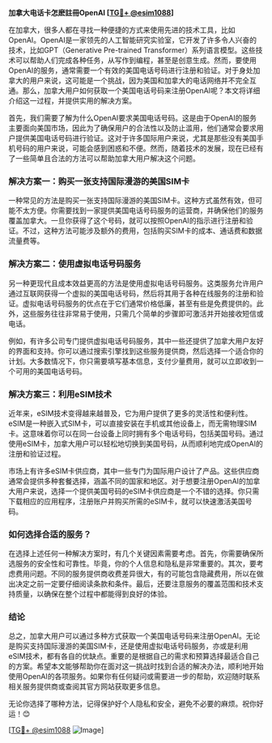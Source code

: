 **加拿大电话卡怎麽註冊OpenAI [[TG💪+ @esim1088](https://t.me/s/esim1088)]**

在加拿大，很多人都在寻找一种便捷的方式来使用先进的技术工具，比如OpenAI。OpenAI是一家领先的人工智能研究实验室，它开发了许多令人兴奋的技术，比如GPT（Generative Pre-trained Transformer）系列语言模型。这些技术可以帮助人们完成各种任务，从写作到编程，甚至是创意生成。然而，要使用OpenAI的服务，通常需要一个有效的美国电话号码进行注册和验证。对于身处加拿大的用户来说，这可能是一个挑战，因为美国和加拿大的电话网络并不完全互通。那么，加拿大用户如何获取一个美国电话号码来注册OpenAI呢？本文将详细介绍这一过程，并提供实用的解决方案。

首先，我们需要了解为什么OpenAI要求美国电话号码。这是由于OpenAI的服务主要面向美国市场，因此为了确保用户的合法性以及防止滥用，他们通常会要求用户提供美国电话号码进行验证。这对于许多国际用户来说，尤其是那些没有美国手机号码的用户来说，可能会感到困惑和不便。然而，随着技术的发展，现在已经有了一些简单且合法的方法可以帮助加拿大用户解决这个问题。

### 解决方案一：购买一张支持国际漫游的美国SIM卡

一种常见的方法是购买一张支持国际漫游的美国SIM卡。这种方式虽然有效，但可能不太方便。你需要找到一家提供美国电话号码服务的运营商，并确保他们的服务覆盖加拿大。一旦你获得了这个号码，就可以按照OpenAI的指示进行注册和验证。不过，这种方法可能涉及额外的费用，包括购买SIM卡的成本、通话费和数据流量费等。

### 解决方案二：使用虚拟电话号码服务

另一种更现代且成本效益更高的方法是使用虚拟电话号码服务。这类服务允许用户通过互联网获得一个虚拟的美国电话号码，然后将其用于各种在线服务的注册和验证。虚拟电话号码服务的优点在于它们通常价格低廉，甚至有些是免费提供的。此外，这些服务往往非常易于使用，只需几个简单的步骤即可激活并开始接收短信或电话。

例如，有许多公司专门提供虚拟电话号码服务，其中一些还提供了加拿大用户友好的界面和支持。你可以通过搜索引擎找到这些服务提供商，然后选择一个适合你的计划。大多数情况下，你只需要填写基本信息，支付少量费用，就可以立即收到一个可用的美国电话号码。

### 解决方案三：利用eSIM技术

近年来，eSIM技术变得越来越普及，它为用户提供了更多的灵活性和便利性。eSIM是一种嵌入式SIM卡，可以直接安装在手机或其他设备上，而无需物理SIM卡。这意味着你可以在同一台设备上同时拥有多个电话号码，包括美国号码。通过使用eSIM卡，加拿大用户可以轻松地切换到美国号码，从而顺利地完成OpenAI的注册和验证过程。

市场上有许多eSIM卡供应商，其中一些专门为国际用户设计了产品。这些供应商通常会提供多种套餐选择，涵盖不同的国家和地区。对于想要注册OpenAI的加拿大用户来说，选择一个提供美国号码的eSIM卡供应商是一个不错的选择。你只需下载相应的应用程序，注册账户并购买所需的eSIM卡，就可以快速激活美国号码。

### 如何选择合适的服务？

在选择上述任何一种解决方案时，有几个关键因素需要考虑。首先，你需要确保所选服务的安全性和可靠性。毕竟，你的个人信息和隐私是非常重要的。其次，要考虑费用问题。不同的服务提供商收费差异很大，有的可能包含隐藏费用，所以在做出决定之前一定要仔细阅读条款和条件。最后，还要注意服务的覆盖范围和技术支持质量，以确保在整个过程中都能得到良好的体验。

### 结论

总之，加拿大用户可以通过多种方式获取一个美国电话号码来注册OpenAI。无论是购买支持国际漫游的美国SIM卡，还是使用虚拟电话号码服务，亦或是利用eSIM技术，都有各自的优缺点。重要的是根据自己的需求和预算选择最适合自己的方案。希望本文能够帮助你在面对这一挑战时找到合适的解决办法，顺利地开始使用OpenAI的各项服务。如果你有任何疑问或需要进一步的帮助，欢迎随时联系相关服务提供商或查阅其官方网站获取更多信息。

无论你选择了哪种方法，记得保护好个人隐私和安全，避免不必要的麻烦。祝你好运！😊

[[TG💪+ @esim1088](https://t.me/s/esim1088) ![Image](https://i.postimg.cc/4NQfJmqS/Snipaste-2025-05-13-00-14-12.png)]